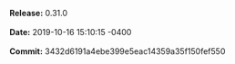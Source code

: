 **Release:** 
0.31.0
<br><br>**Date:** 
2019-10-16 15:10:15 -0400
<br><br>**Commit:** 
3432d6191a4ebe399e5eac14359a35f150fef550
